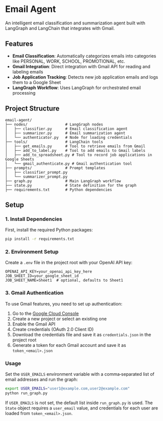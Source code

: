 # Email Agent

An intelligent email classification and summarization agent built with LangGraph and LangChain that integrates with Gmail.

## Features

- **Email Classification**: Automatically categorizes emails into categories like PERSONAL, WORK, SCHOOL, PROMOTIONAL, etc.
- **Gmail Integration**: Direct integration with Gmail API for reading and labeling emails
- **Job Application Tracking**: Detects new job application emails and logs them to a Google Sheet
- **LangGraph Workflow**: Uses LangGraph for orchestrated email processing

## Project Structure

```
email-agent/
├── nodes/                 # LangGraph nodes
│   ├── classifier.py      # Email classification agent
│   ├── summarizer.py      # Email summarization agent
│   └── authenticator.py   # Node for loading credentials
├── tools/                 # LangChain tools
│   ├── get_emails.py      # Tool to retrieve emails from Gmail
│   ├── add_to_label.py    # Tool to add emails to Gmail labels
│   ├── add_to_spreadsheet.py # Tool to record job applications in Google Sheets
│   └── gmail_authenticate.py # Gmail authentication tool
├── prompts/               # Prompt templates
│   ├── classifier_prompt.py
│   └── summarizer_prompt.py
├── graph.py               # Main LangGraph workflow
├── state.py               # State definition for the graph
├── requirements.txt       # Python dependencies
```

## Setup

### 1. Install Dependencies

First, install the required Python packages:

```bash
pip install -r requirements.txt
```

### 2. Environment Setup

Create a `.env` file in the project root with your OpenAI API key:

```
OPENAI_API_KEY=your_openai_api_key_here
JOB_SHEET_ID=your_google_sheet_id
JOB_SHEET_NAME=Sheet1  # optional, defaults to Sheet1
```

### 3. Gmail Authentication

To use Gmail features, you need to set up authentication:

1. Go to the [Google Cloud Console](https://console.cloud.google.com/)
2. Create a new project or select an existing one
3. Enable the Gmail API
4. Create credentials (OAuth 2.0 Client ID)
5. Download the credentials file and save it as `credentials.json` in the project root
6. Generate a token for each Gmail account and save it as `token_<email>.json`

### Usage

Set the `USER_EMAILS` environment variable with a comma‑separated list of email addresses and run the graph:

```bash
export USER_EMAILS="user1@example.com,user2@example.com"
python run_graph.py
```

If `USER_EMAILS` is not set, the default list inside `run_graph.py` is used. The `State` object requires a `user_email` value, and credentials for each user are loaded from `token_<email>.json`.
